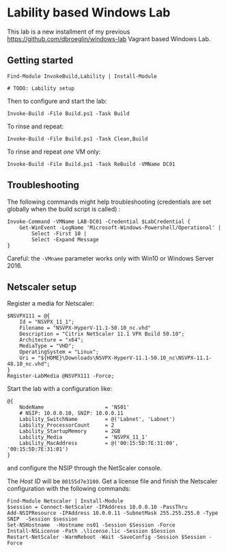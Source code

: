 # Lability based Windows Lab

This lab is a new installment of my previous https://github.com/dbroeglin/windows-lab 
Vagrant based Windows Lab.

## Getting started

    Find-Module InvokeBuild,Lability | Install-Module

    # TODO: Lability setup

Then to configure and start the lab:

    Invoke-Build -File Build.ps1 -Task Build

To rinse and repeat:

    Invoke-Build -File Build.ps1 -Task Clean,Build

To rinse and repeat _one_ VM only:

    Invoke-Build -File Build.ps1 -Task ReBuild -VMName DC01
    
## Troubleshooting

The following commands might help troubleshooting (credentials are set globally when the build script is called) :

    Invoke-Command -VMName LAB-DC01 -Credential $LabCredential { 
        Get-WinEvent -LogName 'Microsoft-Windows-Powershell/Operational' | 
            Select -First 10 | 
            Select -Expand Message
    }
    
Careful: the `-VMname` parameter works only with Win10 or Windows Server 2016.

## Netscaler setup

Register a media for Netscaler:

    $NSVPX111 = @{
        Id = "NSVPX_11_1";
        Filename = "NSVPX-HyperV-11.1-50.10_nc.vhd"
        Description = "Citrix NetScaler 11.1 VPX Build 50.10";
        Architecture = "x64";
        MediaType = "VHD";
        OperatingSystem = "Linux";
        Uri = "${HOME}\Downloads\NSVPX-HyperV-11.1-50.10_nc\NSVPX-11.1-48.10_nc.vhd";
    }
    Register-LabMedia @NSVPX111 -Force;

Start the lab 
with a configuration like:

    @{
        NodeName                    = 'NS01'
        # NSIP: 10.0.0.10, SNIP: 10.0.0.11
        Lability_SwitchName         = @('Labnet', 'Labnet')
        Lability_ProcessorCount     = 2
        Lability_StartupMemory      = 2GB
        Lability_Media              = 'NSVPX_11_1'
        Lability_MacAddress         = @('00:15:5D:7E:31:00', '00:15:5D:7E:31:01')
    } 

and configure the NSIP through the NetScaler console.

The _Host ID_ will be `00155d7e3100`. Get a license file and finish the Netscaler 
configuration with the following commands:

    Find-Module Netscaler | Install-Module
    $session = Connect-NetScaler -IPAddress 10.0.0.10 -PassThru
    Add-NSIPResource -IPAddress 10.0.0.11 -SubnetMask 255.255.255.0 -Type SNIP  -Session $session
    Set-NSHostname  -Hostname ns01 -Session $Session -Force
    Install-NSLicense -Path .\license.lic -Session $Session
    Restart-NetScaler -WarmReboot -Wait -SaveConfig -Session $Session -Force
    